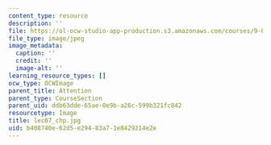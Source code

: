 ```yaml
---
content_type: resource
description: ''
file: https://ol-ocw-studio-app-production.s3.amazonaws.com/courses/9-00sc-introduction-to-psychology-fall-2011/b408740e62d5e29483a71e8429214e2e_lec07_chp.jpg
file_type: image/jpeg
image_metadata:
  caption: ''
  credit: ''
  image-alt: ''
learning_resource_types: []
ocw_type: OCWImage
parent_title: Attention
parent_type: CourseSection
parent_uid: ddb63dde-65ae-0e9b-a26c-599b321fc842
resourcetype: Image
title: lec07_chp.jpg
uid: b408740e-62d5-e294-83a7-1e8429214e2e
---
```

